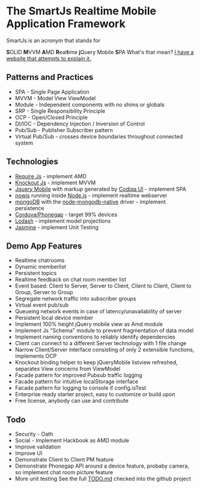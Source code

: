 The SmartJs Realtime Mobile Application Framework
=======

SmartJs is an acronym that stands for

**S**OLID **M**VVM **A**MD **R**eal**t**ime **j**Query Mobile **S**PA
What's that mean?  [I have a website that attempts to explain it.](http://www.programico.com/smartjs.html)

Patterns and Practices
-------
* SPA - Single Page Application
* MVVM - Model View ViewModel
* Module - Independent components with no shims or globals
* SRP - Single Responsibility Principle
* OCP - Open/Closed Principle
* DI/IOC - Dependency Injection / Inversion of Control
* Pub/Sub - Publisher Subscriber pattern
* Virtual Pub/Sub - crosses device boundaries throughout connected system

Technologies
-------
* [Require Js](http://requirejs.org/) - implement AMD
* [Knockout Js](http://knockoutjs.com/) - implement MVVM
* [Jquery Mobile](http://jquerymobile.com/) with markup generated by [Codiqa UI](http://www.codiqa.com/) - implement SPA
* [nowjs](http://nowjs.com/) running inside [Node.js](http://nodejs.org/) - implement realtime webserver
* [mongoDB](http://www.mongodb.org/) with the [node-mongodb-native](https://github.com/mongodb/node-mongodb-native) driver - implement persistence
* [Cordova/Phonegap](http://phonegap.com/) - target 99% devices
* [Lodash](http://lodash.com/) - implement model projections
* [Jasmine](http://pivotal.github.com/jasmine/) - implement Unit Testing

Demo App Features
-------
* Realtime chatrooms
* Dynamic memberlist
* Persistent topics
* Realtime feedback on chat room member list
* Event based: Client to Server, Server to Client, Client to Client, Client to Group, Server to Group
* Segregate network traffic into subscriber groups
* Virtual event pub/sub
* Queueing network events in case of latency/unavailability of server
* Persistent local device member
* Implement 100% height jQuery mobile view as Amd module
* Implement Js "Schema" module to prevent fragmentation of data model
* Implement naming conventions to reliably identify dependencies
* Client can connect to a different Server technology with 1 file change
* Narrow Client/Server interface consisting of only 2 extensible functions, implements OCP
* Knockout binding helper to keep jQueryMobile listview refreshed, separates View concerns from ViewModel
* Facade pattern for improved Pubsub traffic logging
* Facade pattern for intuitive localStorage interface
* Facade pattern for logging to console if config.isTest
* Enterprise ready starter project, easy to customize or build upon
* Free license, anybody can use and contribute

Todo
-------
* Security - Oath
* Social - Implement Hackbook as AMD module
* Improve validation
* Improve UI
* Demonstrate Client to Client PM feature
* Demonstrate Phonegap API around a device feature, probaby camera, so implement chat room picture feature
* More unit testing
See the full [TODO.md](./smartjs/blob/master/planning/TODO.md) checked into the github project